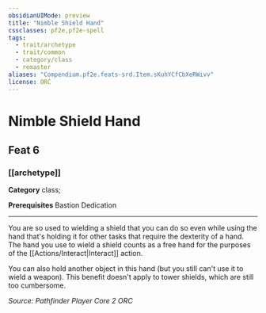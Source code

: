```yaml
---
obsidianUIMode: preview
title: "Nimble Shield Hand"
cssclasses: pf2e,pf2e-spell
tags:
  - trait/archetype
  - trait/common
  - category/class
  - remaster
aliases: "Compendium.pf2e.feats-srd.Item.sKuhYCfCbXeRWivv"
license: ORC
---
```

# Nimble Shield Hand
## Feat 6
### [[archetype]]

**Category** class; 



**Prerequisites** Bastion Dedication
* * *
You are so used to wielding a shield that you can do so even while using the hand that's holding it for other tasks that require the dexterity of a hand. The hand you use to wield a shield counts as a free hand for the purposes of the [[Actions/Interact|Interact]] action.

You can also hold another object in this hand (but you still can't use it to wield a weapon). This benefit doesn't apply to tower shields, which are still too cumbersome.

*Source: Pathfinder Player Core 2*
*ORC*